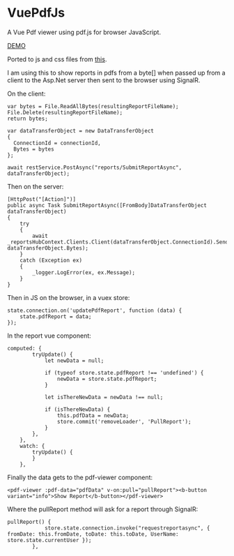 # VuePdfJs
A Vue Pdf viewer using pdf.js for browser JavaScript.

[DEMO](https://danielrbowen.github.io/VuePdfJs/)

Ported to js and css files from [this](https://github.com/rossta/vue-pdfjs-demo).

I am using this to show reports in pdfs from a byte[] when passed up from a client to the Asp.Net server then sent to the browser using SignalR.

On the client:
```
var bytes = File.ReadAllBytes(resultingReportFileName);
File.Delete(resultingReportFileName);
return bytes;

var dataTransferObject = new DataTransferObject
{
  ConnectionId = connectionId,
  Bytes = bytes
};

await restService.PostAsync("reports/SubmitReportAsync", dataTransferObject);
```

Then on the server:
```
[HttpPost("[Action]")]
public async Task SubmitReportAsync([FromBody]DataTransferObject dataTransferObject)
{
    try
    {
        await _reportsHubContext.Clients.Client(dataTransferObject.ConnectionId).SendAsync("updatePdfReport", dataTransferObject.Bytes);
    }
    catch (Exception ex)
    {
        _logger.LogError(ex, ex.Message);
    }
}
```

Then in JS on the browser, in a vuex store:
```
state.connection.on('updatePdfReport', function (data) {
    state.pdfReport = data;
});
```

In the report vue component:
```
computed: {
        tryUpdate() {
            let newData = null;

            if (typeof store.state.pdfReport !== 'undefined') {
                newData = store.state.pdfReport;
            }

            let isThereNewData = newData !== null;

            if (isThereNewData) {
                this.pdfData = newData;
                store.commit('removeLoader', 'PullReport');
            }
        },
    },
    watch: {
        tryUpdate() {
        }
    },
```

Finally the data gets to the pdf-viewer component:
```
<pdf-viewer :pdf-data="pdfData" v-on:pull="pullReport"><b-button variant="info">Show Report</b-button></pdf-viewer>
```

Where the pullReport method will ask for a report through SignalR:
```
pullReport() {
            store.state.connection.invoke("requestreportasync", { fromDate: this.fromDate, toDate: this.toDate, UserName: store.state.currentUser });
        },
```

